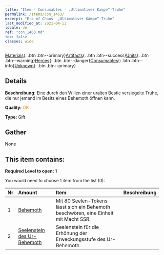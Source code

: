 ```yaml
---
title: "Item - Consumables - „Ultimativer Kämpe“-Truhe"
permalink: /Items/con_1463/
excerpt: "Era of Chaos  „Ultimativer Kämpe“-Truhe"
last_modified_at: 2021-04-11
locale: de
ref: "con_1463.md"
toc: false
classes: wide
---
```

 [Materials](/de/Items/){: .btn .btn--primary}[Artifacts](/de/Items/Artifacts/){: .btn .btn--success}[Units](/de/Items/Units/){: .btn .btn--warning}[Heroes](/de/Items/Heroes/){: .btn .btn--danger}[Consumables](/de/Items/Consumables/){: .btn .btn--info}[Unknown](/de/Items/Unknown/){: .btn .btn--primary}

## Details
 **Beschreibung:** Eine durch den Willen einer uralten Bestie versiegelte Truhe, die nur jemand im Besitz eines Behemoth öffnen kann.

 **Quality:** <span style="color: #FF8C00">OK</span>

 **Type:** Gift

## Gather

  None

## This item contains:

 **Required Level to open:** 1

 You would need to choose 1 item from the list (0):

  | Nr | Amount |     Item    | Beschreibung |
  |:---|:-------|:------------|:-----------:|
  | 1 | [Behemoth](/de/Items/unt_223/) | Mit 80 Seelen-Tokens lässt sich ein Behemoth beschwören, eine Einheit mit Macht SSR. | 
  | 2 | [Seelenstein des Ur-Behemoth](/de/Items/unt_311/) | Seelenstein für die Erhöhung der Erweckungsstufe des Ur-Behemoth. | 
